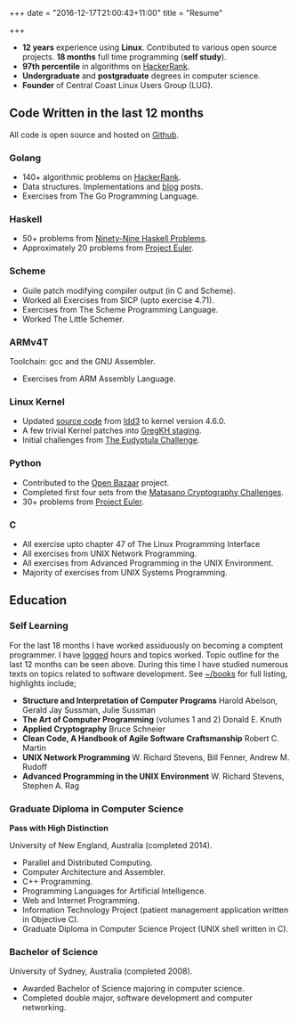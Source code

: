 +++
date = "2016-12-17T21:00:43+11:00"
title = "Resume"

+++

* **12 years** experience using **Linux**. Contributed to various open source projects. **18 months** full time programming (**self study**). 
* **97th percentile** in algorithms on [HackerRank](https://www.hackerrank.com/tcharding).
* **Undergraduate** and **postgraduate** degrees  in computer science.
* **Founder** of Central Coast Linux Users Group (LUG).

## Code Written in the last 12 months

All code is open source and hosted on [Github](https://github.com/tcharding/self_learning).

### Golang
* 140+ algorithmic problems on [HackerRank](https://www.hackerrank.com/tcharding).
* Data structures. Implementations and [blog](http://tobin.cc/blog/) posts.
* Exercises from The Go Programming Language.

### Haskell
* 50+ problems from [Ninety-Nine Haskell Problems](https://wiki.haskell.org/H-99:_Ninety-Nine_Haskell_Problems).
* Approximately 20 problems from [Project Euler](https://projecteuler.net/). 

### Scheme
* Guile patch modifying compiler output (in C and Scheme).
* Worked all Exercises from SICP (upto exercise 4.71).
* Exercises from The Scheme Programming Language.
* Worked The Little Schemer.

### ARMv4T
Toolchain: gcc and the GNU Assembler.

* Exercises from ARM Assembly Language.

### Linux Kernel
* Updated [source code](https://github.com/tcharding/ldd3-examples-4.6) from [ldd3](https://lwn.net/Kernel/LDD3/) to kernel version 4.6.0.
* A few trivial Kernel patches into [GregKH staging](http://git.kernel.org/cgit/linux/kernel/git/gregkh/staging.git/log/?qt=grep&q=Tobin+C+Harding).
* Initial challenges from [The Eudyptula Challenge](http://eudyptula-challenge.org/). 

### Python
* Contributed to the [Open Bazaar](https://github.com/OpenBazaar/OpenBazaar-Server) project. 
* Completed first four sets from the [Matasano Cryptography Challenges](https://cryptopals.com/). 
* 30+ problems from [Project Euler](https://projecteuler.net/).

### C
* All exercise upto chapter 47 of The Linux Programming Interface 
* All exercises from UNIX Network Programming. 
* All exercises from Advanced Programming in the UNIX Environment. 
* Majority of exercises from UNIX Systems Programming.

## Education

### Self Learning
For the last 18 months I have worked assiduously on becoming a comptent
programmer. I have [logged](https://github.com/tcharding/work-logs) hours and topics worked. Topic outline for the last 12
months can be seen above. During this time I have studied numerous texts on
topics related to software development. See [~/books](http://tobin.cc/reading-list)
for full listing, highlights include;

* **Structure and Interpretation of Computer Programs** Harold Abelson, Gerald Jay Sussman, Julie Sussman
* **The Art of Computer Programming** (volumes 1 and 2) Donald E. Knuth
* **Applied Cryptography** Bruce Schneier
* **Clean Code, A Handbook of Agile Software Craftsmanship** Robert C. Martin
* **UNIX Network Programming** W. Richard Stevens, Bill Fenner, Andrew M. Rudoff
* **Advanced Programming in the UNIX Environment** W. Richard Stevens, Stephen A. Rag

### Graduate Diploma in Computer Science
**Pass with High Distinction**

University of New England, Australia (completed 2014).

* Parallel and Distributed Computing.
* Computer Architecture and Assembler.
* C++ Programming.
* Programming Languages for Artificial Intelligence.
* Web and Internet Programming.
* Information Technology Project (patient management application written in Objective C).
* Graduate Diploma in Computer Science Project (UNIX shell written in C).

### Bachelor of Science
University of Sydney, Australia (completed 2008).

* Awarded Bachelor of Science majoring in computer science. 
* Completed double major, software development and computer networking.
